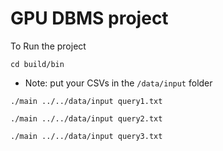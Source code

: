 # GPU DBMS project

To Run the project 

```
cd build/bin
```

- Note: put your CSVs in the `/data/input` folder

``` Run Query 1
./main ../../data/input query1.txt
```

``` Run Query 2
./main ../../data/input query2.txt
```

``` Run Query 3
./main ../../data/input query3.txt
```